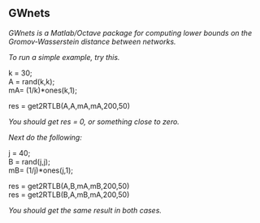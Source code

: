 ## GWnets

_GWnets is a Matlab/Octave package for computing lower bounds on the Gromov-Wasserstein distance between networks._

_To run a simple example, try this._

k = 30;  
A = rand(k,k);  
mA= (1/k)*ones(k,1);  

res = get2RTLB(A,A,mA,mA,200,50)

_You should get res = 0, or something close to zero._

_Next do the following:_

j = 40;  
B = rand(j,j);  
mB= (1/j)*ones(j,1);  

res = get2RTLB(A,B,mA,mB,200,50)  
res = get2RTLB(B,A,mB,mA,200,50)  

_You should get the same result in both cases._
